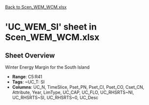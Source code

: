 [Back to Scen_WEM_WCM.xlsx](README.md)

# 'UC_WEM_SI' sheet in Scen_WEM_WCM.xlsx

## Sheet Overview

Winter Energy Margin for the South Island

- **Range**: C5:R41
- **Tags**: ~UC_T: SI
- **Columns**: UC_N, TimeSlice, Pset_PN, Pset_CI, Pset_CO, Cset_CN, Attribute, Year, LimType, UC_CAP, UC_FLO, UC_RHSRTS~NI, UC_RHSRTS~SI, UC_RHSRTS~0, UC_Desc

